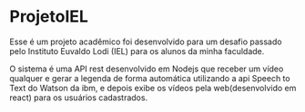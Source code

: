 # ProjetoIEL

Esse é um projeto acadêmico foi desenvolvido para um desafio passado pelo Instituto Euvaldo Lodi (IEL) para os alunos da minha faculdade. 

O sistema é uma API rest desenvolvido em Nodejs que receber um vídeo qualquer e gerar a legenda de forma automática utilizando a api Speech to Text do Watson da ibm, e depois exibe os vídeos pela web(desenvolvido em react) para os usuários cadastrados.  
